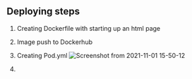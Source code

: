 Deploying steps
-------
1. Creating Dockerfile with starting up an html page
2. Image push to Dockerhub
3. Creating Pod.yml
![Screenshot from 2021-11-01 15-50-12](https://user-images.githubusercontent.com/61839115/139684516-324e6063-8f61-4694-b73f-4c1bad31048e.png)

5. 
